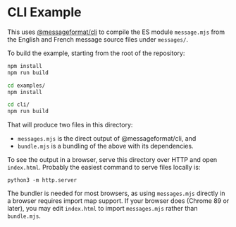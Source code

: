 # CLI Example

This uses [@messageformat/cli](http://messageformat.github.io/messageformat/cli/) to compile the ES module `message.mjs` from the English and French message source files under `messages/`.

To build the example, starting from the root of the repository:

```sh
npm install
npm run build

cd examples/
npm install

cd cli/
npm run build
```

That will produce two files in this directory:

- `messages.mjs` is the direct output of @messageformat/cli, and
- `bundle.mjs` is a bundling of the above with its dependencies.

To see the output in a browser, serve this directory over HTTP and open `index.html`.
Probably the easiest command to serve files locally is:

```
python3 -m http.server
```

The bundler is needed for most browsers, as using `messages.mjs` directly in a browser requires import map support.
If your browser does (Chrome 89 or later), you may edit `index.html` to import `messages.mjs` rather than `bundle.mjs`.
